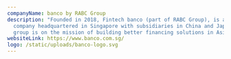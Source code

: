 ```yaml
---
companyName: banco by RABC Group
description: "Founded in 2018, Fintech banco (part of RABC Group), is a fintech
  company headquartered in Singapore with subsidiaries in China and Japan. The
  group is on the mission of building better financing solutions in Asia. "
websiteLink: https://www.banco.com.sg/
logo: /static/uploads/banco-logo.svg
---
```

